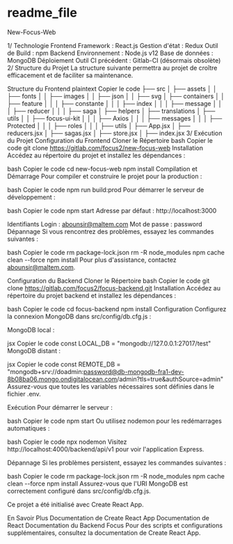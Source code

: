 # readme_file 

New-Focus-Web

1️/ Technologie
Frontend
Framework : React.js
Gestion d'état : Redux
Outil de Build : npm
Backend
Environnement : Node.js v12
Base de données : MongoDB
Déploiement
Outil CI précédent : Gitlab-CI (désormais obsolète)
2️/ Structure du Projet
La structure suivante permettra au projet de croître efficacement et de faciliter sa maintenance.

Structure du Frontend
plaintext
Copier le code
├── src
│   ├── assets
│   │  ├── fonts
│   │  ├── images
│   │  ├── json
│   │  ├── svg
│   ├── containers
│   │  ├── feature
│   │  │  ├── constante
│   │  │  ├── index
│   │  │  ├── message
│   │  │  ├── reducer
│   │  │  ├── saga
│   ├── helpers
│   ├── translations
│   ├── utils
│   │  ├── focus-ui-kit
│   │  │  ├── Axios
│   │  │  ├── messages
│   │  │  ├── Protected
│   │  │  ├── roles
│   │  │  ├── utils
│   ├── App.jsx
│   ├── reducers.jsx
│   ├── sagas.jsx
│   ├── store.jsx
│   ├── index.jsx
3️/ Exécution du Projet
Configuration du Frontend
Cloner le Répertoire
bash
Copier le code
git clone https://gitlab.com/focus2/new-focus-web
Installation
Accédez au répertoire du projet et installez les dépendances :

bash
Copier le code
cd new-focus-web
npm install
Compilation et Démarrage
Pour compiler et construire le projet pour la production :

bash
Copier le code
npm run build:prod
Pour démarrer le serveur de développement :

bash
Copier le code
npm start
Adresse par défaut : http://localhost:3000

Identifiants
Login : abounsir@maltem.com
Mot de passe : password
Dépannage
Si vous rencontrez des problèmes, essayez les commandes suivantes :

bash
Copier le code
rm package-lock.json
rm -R node_modules
npm cache clean --force
npm install
Pour plus d'assistance, contactez abounsir@maltem.com.

Configuration du Backend
Cloner le Répertoire
bash
Copier le code
git clone https://gitlab.com/focus2/focus-backend.git
Installation
Accédez au répertoire du projet backend et installez les dépendances :

bash
Copier le code
cd focus-backend
npm install
Configuration
Configurez la connexion MongoDB dans src/config/db.cfg.js :

MongoDB local :

jsx
Copier le code
const LOCAL_DB = "mongodb://127.0.0.1:27017/test"
MongoDB distant :

jsx
Copier le code
const REMOTE_DB = "mongodb+srv://doadmin:password@db-mongodb-fra1-dev-8b08ba06.mongo.ondigitalocean.com/admin?tls=true&authSource=admin"
Assurez-vous que toutes les variables nécessaires sont définies dans le fichier .env.

Exécution
Pour démarrer le serveur :

bash
Copier le code
npm start
Ou utilisez nodemon pour les redémarrages automatiques :

bash
Copier le code
npx nodemon
Visitez http://localhost:4000/backend/api/v1 pour voir l'application Express.

Dépannage
Si les problèmes persistent, essayez les commandes suivantes :

bash
Copier le code
rm package-lock.json
rm -R node_modules
npm cache clean --force
npm install
Assurez-vous que l'URI MongoDB est correctement configuré dans src/config/db.cfg.js.

Ce projet a été initialisé avec Create React App.

En Savoir Plus
Documentation de Create React App
Documentation de React
Documentation du Backend Focus
Pour des scripts et configurations supplémentaires, consultez la documentation de Create React App.
